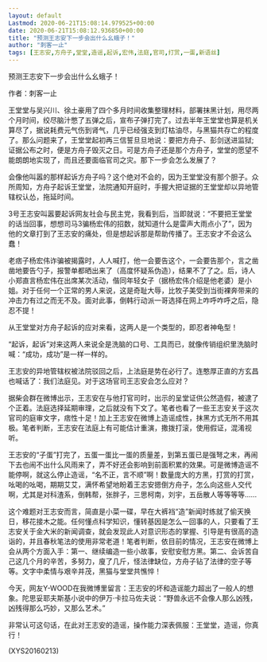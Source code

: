 ```yaml
---
layout: default
Lastmod: 2020-06-21T15:08:14.979525+00:00
date: 2020-06-21T15:08:12.936850+00:00
title: "预测王志安下一步会出什么幺蛾子！"
author: "刺客一止"
tags: [王志安,方舟子,堂堂,造谣,起诉,宏伟,法庭,官司,打赏,一蛋,新语丝]
---
```


预测王志安下一步会出什么幺蛾子！

作者：刺客一止

王堂堂与吴兴川、徐土豪用了四个多月时间收集整理材料，部署抹黑计划，用尽两个月时间，绞尽脑汁憋了五弹之后，宣布子弹打完了。过去半年王堂堂也算是机关算尽了，据说耗费元气伤到肾气，几乎已经强支到灯枯油尽，与黑猫共存亡的程度了。那么问题来了，王堂堂起初再三信誓旦旦地说：要把方舟子、彭剑送进监狱;证据公布之时，便是方舟子毁灭之日。可是方舟子还是那个方舟子，堂堂的愿望不能朗朗地实现了，而且还要面临官司之灾。那下一步会怎么发展了？

会像他叫嚣的那样起诉方舟子吗？这个绝对不会的，因为王堂堂没有那个胆子。众所周知，方舟子起诉王堂堂，法院通知开庭时，手握大把证据的王堂堂却以异地管辖权认怂，拖延时间。

3号王志安叫嚣要起诉网友社会与民主党，我看到后，当即就说：“不要把王堂堂的话当回事，想想司马3骗杨宏伟的招数，就知道什么是雷声大雨点小了”，因为他的文章打到了王志安的痛处，但是想起诉那是帮助传播了。王志安才不会这么蠢！

老痞子杨宏伟诈骗被揭露时，人人喊打，他一会要告这个，一会要告那个，言之凿凿地要告勺子，报警单都晒出来了（高度怀疑系伪造），结果不了了之。后，诗人小郑直言杨宏伟在出席某次活动，偕同年轻女子（据杨宏伟介绍是他老婆）是小姐。对于任何一个正常的男人来说，这是奇耻大辱，比牧子美受到当街裸奔带来的冲击力有过之而无不及。面对此事，倒韩行动派一哥选择在网上咋呼咋呼之后，隐忍不提！

从王堂堂对方舟子起诉的应对来看，这两人是一个类型的，即忍者神龟型！

“起诉，起诉”对来这两人来说全是洗脑的口号、工具而已，就像传销组织里洗脑时喊：“成功，成功”是一样一样的。

王志安的异地管辖权被法院驳回之后，上法庭是势在必行了。连憨厚正直的方玄昌也喊话了：我们法庭见。对于这场官司王志安会怎么应对？

据柴会群在微博出示，王志安在与他打官司时，出示的呈堂证供公然造假，被逮了个正着。法庭选择延期审理，之后就没有下文了。笔者也看了一些王志安关于这次官司的庭审文字，痞性十足！加上王志安在微博上造谣成性，抹黑方式无所不用其极。笔者判断，王志安在法庭上有可能估计重演，撒拨打滚，使用假证，混淆视听。

王志安的“子蛋”打完了，五蛋一蛋比一蛋的质量差，到第五蛋已是强弩之末，再闹下去也闹不出什么风雨来了，弄不好还会影响到前面积累的效果。可是微博造谣不能停啊，就这么停止造谣，“名不正，言不顺”啊！数量庞大的方黑，打赏的打赏，吆喝的吆喝，期期艾艾，满怀希望地盼着王志安摁倒方舟子，怎么向这些人交代啊，尤其是对科渣系，倒韩帮，张胖子，三思柯南，刘宇，五岳散人等等等等……

这个难题对王志安而言，简直是小菜一碟，早在大裤裆“造”新闻时练就了偷天换日，移花接木之能。任何懂点科学知识，懂转基因是怎么一回事的人，只要看了王志安关于金大米的新闻调查，就会发现此人对意识形态的掌握、引导是有很高的造诣的，并且春秋笔法的使用非常老道！笔者判断，依目前的情况，王志安在微博上会从两个方面入手：第一、继续编造一些小故事，安慰安慰方黑。第二、会诉苦自己这几个月的辛苦，多努力，廋了几斤，怪法律缺位，方舟子钻了法律的空子等等。文字中柔情与艰辛并茂，黑猫与堂堂共憔悴！

今天，网友Y-WOOD在我微博里留言：王志安的坏和造谣能力超出了一般人的想象。陀思妥耶夫斯基小说中的伊万·卡拉马佐夫说：“野兽永远不会像人那么凶残，凶残得那么巧妙，又那么艺术。”

非常认可这句话，在此对王志安的造谣，操作能力深表佩服：王堂堂，造谣，你真行！

(XYS20160213)

